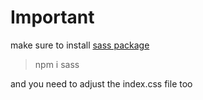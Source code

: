 # Important
make sure to install [sass package](https://www.npmjs.com/package/sass) 
> npm i sass

and you need to adjust the index.css file too



